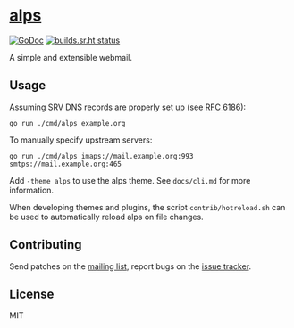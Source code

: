 # [alps]

[![GoDoc](https://godoc.org/git.sr.ht/~emersion/alps?status.svg)](https://godoc.org/git.sr.ht/~emersion/alps)
[![builds.sr.ht status](https://builds.sr.ht/~emersion/alps/commits.svg)](https://builds.sr.ht/~emersion/alps/commits?)

A simple and extensible webmail.

## Usage

Assuming SRV DNS records are properly set up (see [RFC 6186]):

    go run ./cmd/alps example.org

To manually specify upstream servers:

    go run ./cmd/alps imaps://mail.example.org:993 smtps://mail.example.org:465

Add `-theme alps` to use the alps theme. See `docs/cli.md` for more
information.

When developing themes and plugins, the script `contrib/hotreload.sh` can be
used to automatically reload alps on file changes.

## Contributing

Send patches on the [mailing list], report bugs on the [issue tracker].

## License

MIT

[alps]: https://sr.ht/~emersion/alps
[RFC 6186]: https://tools.ietf.org/html/rfc6186
[Go plugin helpers]: https://godoc.org/git.sr.ht/~emersion/alps#GoPlugin
[mailing list]: https://lists.sr.ht/~emersion/alps-dev
[issue tracker]: https://todo.sr.ht/~emersion/alps
